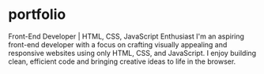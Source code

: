 # portfolio
Front-End Developer | HTML, CSS, JavaScript Enthusiast I'm an aspiring front-end developer with a focus on crafting visually appealing and responsive websites using only HTML, CSS, and JavaScript. I enjoy building clean, efficient code and bringing creative ideas to life in the browser.  
